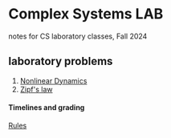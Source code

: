 # Complex Systems LAB
notes for CS laboratory classes, Fall 2024

## laboratory problems
1. [Nonlinear Dynamics](problem_1.pdf)
2. [Zipf's law](problem_2.pdf)

#### Timelines and grading
[Rules](rules.pdf)

